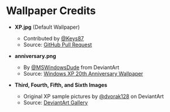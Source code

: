 # Wallpaper Credits

- **XP.jpg** (Default Wallpaper)
  - Contributed by [@Keys87](https://github.com/Keys87)
  - Source: [GitHub Pull Request](https://github.com/shoaib-jamal/rebornxp/pull/4)

- **anniversary.png**
  - By [@MSWindowsDude](https://www.deviantart.com/mswindowsdude) from DeviantArt
  - Source: [Windows XP 20th Anniversary Wallpaper](https://www.deviantart.com/mswindowsdude/art/Windows-XP-20th-anniversary-wallpaper-896011974)

- **Third, Fourth, Fifth, and Sixth Images**
  - Original XP sample pictures by [@dvorak128](https://www.deviantart.com/dvorak128) on DeviantArt
  - Source: [DeviantArt Gallery](https://www.deviantart.com/dvorak128)
